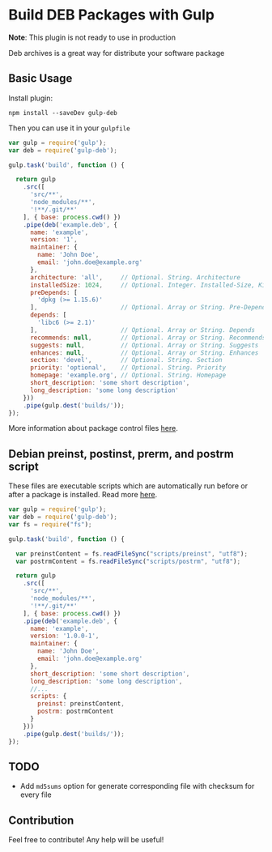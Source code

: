 Build DEB Packages with Gulp
==============================

**Note**: This plugin is not ready to use in production

Deb archives is a great way for distribute your software package

## Basic Usage

Install plugin:
```
npm install --saveDev gulp-deb
```

Then you can use it in your `gulpfile`

```javascript
var gulp = require('gulp');
var deb = require('gulp-deb');

gulp.task('build', function () {

  return gulp
    .src([
      'src/**',
      'node_modules/**',
      '!**/.git/**'
    ], { base: process.cwd() })
    .pipe(deb('example.deb', {
      name: 'example',
      version: '1',
      maintainer: {
        name: 'John Doe',
        email: 'john.doe@example.org'
      },
      architecture: 'all',     // Optional. String. Architecture
      installedSize: 1024,     // Optional. Integer. Installed-Size, KiB.
      preDepends: [
        'dpkg (>= 1.15.6)'
      ],                       // Optional. Array or String. Pre-Depends
      depends: [ 
        'libc6 (>= 2.1)' 
      ],                       // Optional. Array or String. Depends
      recommends: null,        // Optional. Array or String. Recommends
      suggests: null,          // Optional. Array or String. Suggests
      enhances: null,          // Optional. Array or String. Enhances
      section: 'devel',        // Optional. String. Section
      priority: 'optional',    // Optional. String. Priority
      homepage: 'example.org', // Optional. String. Homepage
      short_description: 'some short description',
      long_description: 'some long description'
    }))
    .pipe(gulp.dest('builds/'));
});
```

More information about package control files [here](http://www.debian.org/doc/manuals/debian-faq/ch-pkg_basics#s-controlfile).

## Debian preinst, postinst, prerm, and postrm script

These files are executable scripts which are automatically run before or after a package is installed. Read more [here](http://www.debian.org/doc/manuals/debian-faq/ch-pkg_basics#s-maintscripts).

```javascript
var gulp = require('gulp');
var deb = require('gulp-deb');
var fs = require("fs");

gulp.task('build', function () {

  var preinstContent = fs.readFileSync("scripts/preinst", "utf8");
  var postrmContent = fs.readFileSync("scripts/postrm", "utf8");

  return gulp
    .src([
      'src/**',
      'node_modules/**',
      '!**/.git/**'
    ], { base: process.cwd() })
    .pipe(deb('example.deb', {
      name: 'example',
      version: '1.0.0-1',
      maintainer: {
        name: 'John Doe',
        email: 'john.doe@example.org'
      },
      short_description: 'some short description',
      long_description: 'some long description',
      //...
      scripts: {
        preinst: preinstContent,
        postrm: postrmContent
      }
    }))
    .pipe(gulp.dest('builds/'));
});
```

## TODO

 - Add `md5sums` option for generate corresponding file with checksum for every file

## Contribution

Feel free to contribute! Any help will be useful!
